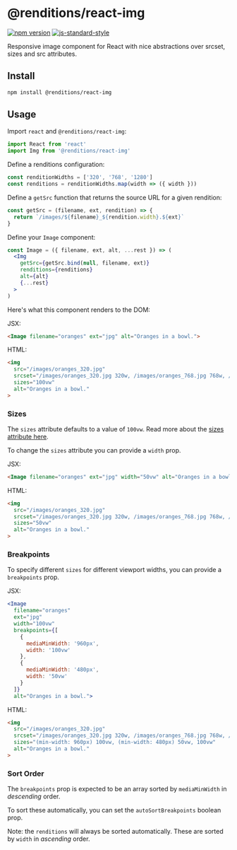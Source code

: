 # @renditions/react-img

[![npm version](https://img.shields.io/npm/v/@renditions/react-img.svg?style=flat-square)](https://www.npmjs.com/package/@renditions/react-img) [![js-standard-style](https://img.shields.io/badge/code%20style-standard-brightgreen.svg?style=flat-square)](https://github.com/feross/standard)

Responsive image component for React with nice abstractions over srcset, sizes and src attributes.

## Install

```sh
npm install @renditions/react-img
```

## Usage

Import `react` and `@renditions/react-img`:

```jsx
import React from 'react'
import Img from '@renditions/react-img'
```

Define a renditions configuration:

```jsx
const renditionWidths = ['320', '768', '1280']
const renditions = renditionWidths.map(width => ({ width }))
```

Define a `getSrc` function that returns the source URL for a given rendition:

```jsx
const getSrc = (filename, ext, rendition) => {
  return `/images/${filename}_${rendition.width}.${ext}`
}
```

Define your `Image` component:

```jsx
const Image = ({ filename, ext, alt, ...rest }) => (
  <Img
    getSrc={getSrc.bind(null, filename, ext)}
    renditions={renditions}
    alt={alt}
    {...rest}
  >
)
```

Here's what this component renders to the DOM:

JSX:

```html
<Image filename="oranges" ext="jpg" alt="Oranges in a bowl.">
```

HTML:

```html
<img
  src="/images/oranges_320.jpg"
  srcset="/images/oranges_320.jpg 320w, /images/oranges_768.jpg 768w, /images/oranges_1280.jpg 1280w"
  sizes="100vw"
  alt="Oranges in a bowl."
>
```

### Sizes

The `sizes` attribute defaults to a value of `100vw`. Read more about the [sizes attribute here](https://devdocs.io/html/element/img).

To change the `sizes` attribute you can provide a `width` prop.

JSX:

```html
<Image filename="oranges" ext="jpg" width="50vw" alt="Oranges in a bowl.">
```

HTML:

```html
<img
  src="/images/oranges_320.jpg"
  srcset="/images/oranges_320.jpg 320w, /images/oranges_768.jpg 768w, /images/oranges_1280.jpg 1280w"
  sizes="50vw"
  alt="Oranges in a bowl."
>
```

### Breakpoints

To specify different `sizes` for different viewport widths, you can provide a `breakpoints` prop.

JSX:

```jsx
<Image
  filename="oranges"
  ext="jpg"
  width="100vw"
  breakpoints={[
    {
      mediaMinWidth: '960px',
      width: '100vw'
    },
    {
      mediaMinWidth: '480px',
      width: '50vw'
    }
  ]}
  alt="Oranges in a bowl.">
```

HTML:

```html
<img
  src="/images/oranges_320.jpg"
  srcset="/images/oranges_320.jpg 320w, /images/oranges_768.jpg 768w, /images/oranges_1280.jpg 1280w"
  sizes="(min-width: 960px) 100vw, (min-width: 480px) 50vw, 100vw"
  alt="Oranges in a bowl."
>
```

### Sort Order

The `breakpoints` prop is expected to be an array sorted by `mediaMinWidth` in _descending_ order.

To sort these automatically, you can set the `autoSortBreakpoints` boolean prop.

Note: the `renditions` will always be sorted automatically. These are sorted by `width` in _ascending_ order.
